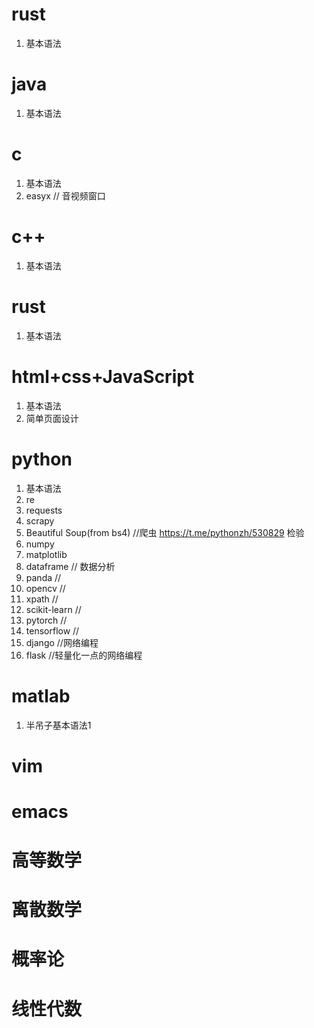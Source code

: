 # rust

 1. 基本语法

# java

 1. 基本语法

# c

 1. 基本语法
 2. easyx  // 音视频窗口


# c++

 1. 基本语法

# rust

 1. 基本语法

# html+css+JavaScript

 1. 基本语法
 2. 简单页面设计 

# python

 1. 基本语法
 2. re
 3. requests
 4. scrapy
 5. Beautiful Soup(from bs4) //爬虫 https://t.me/pythonzh/530829  检验
 6. numpy
 7. matplotlib
 8. dataframe // 数据分析
 9. panda //
 10. opencv //
 11. xpath //
 12. scikit-learn //
 13.  pytorch //
 14. tensorflow //
 15. django //网络编程
 16. flask //轻量化一点的网络编程

# matlab

 1. 半吊子基本语法1

# vim
# emacs
# 高等数学
# 离散数学
# 概率论
# 线性代数

<!--stackedit_data:
eyJoaXN0b3J5IjpbOTEzNjc1NzczLC0xNjM3MzY2OTg2LDE0OT
Q2NzgwNTgsLTE2NDk4MDEyNTcsLTkyNTg2Mzk0OF19
-->